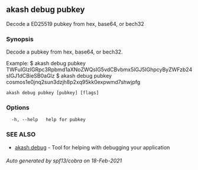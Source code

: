 ## akash debug pubkey

Decode a ED25519 pubkey from hex, base64, or bech32

### Synopsis

Decode a pubkey from hex, base64, or bech32.

Example:
$ akash debug pubkey TWFuIGlzIGRpc3Rpbmd1aXNoZWQsIG5vdCBvbmx5IGJ5IGhpcyByZWFzb24sIGJ1dCBieSB0aGlz
$ akash debug pubkey cosmos1e0jnq2sun3dzjh8p2xq95kk0expwmd7shwjpfg
			

```
akash debug pubkey [pubkey] [flags]
```

### Options

```
  -h, --help   help for pubkey
```

### SEE ALSO

* [akash debug](akash_debug.md)	 - Tool for helping with debugging your application

###### Auto generated by spf13/cobra on 18-Feb-2021
